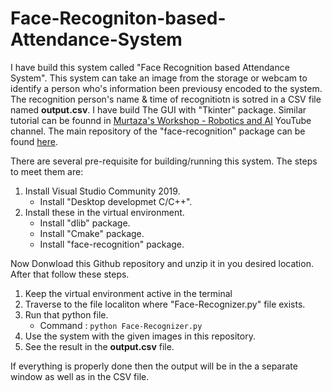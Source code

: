 # Face-Recogniton-based-Attendance-System

I have build this system called "Face Recognition based Attendance System". This system can take an image from the storage or webcam to identify a person who's information been previousy encoded to the system. The recognition person's name & time of recognitiotn is sotred in a CSV file named **output.csv**. I have build The GUI with "Tkinter" package. 
Similar tutorial can be founnd in [Murtaza's Workshop - Robotics and AI](https://www.youtube.com/user/Mhproductionhouse) YouTube channel. The main repository of the "face-recognition" package can be found [here](https://github.com/ageitgey/face_recognition).

There are several pre-requisite for building/running this system. The steps to meet them are:
1. Install Visual Studio Community 2019.
   - Install "Desktop developmet C/C++".
2. Install these in the virtual environment.
   - Install "dlib" package.
   - Install "Cmake" package.
   - Install "face-recognition" package.

Now Donwload this Github repository and unzip it in you desired location. After that follow these steps.
1. Keep the virtual environment active in the terminal
2. Traverse to the file localiton where "Face-Recognizer.py" file exists.
3. Run that python file. 
   - Command : ```python Face-Recognizer.py```
5. Use the system with the given images in this repository.
6. See the result in the **output.csv** file.

If everything is properly done then the output will be in the a separate window as well as in the CSV file.

